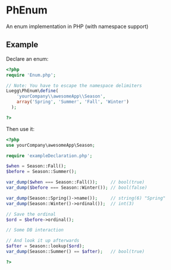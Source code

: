 # PhEnum

An enum implementation in PHP (with namespace support)

## Example

Declare an enum:

```php
<?php
require 'Enum.php';

// Note: You have to escape the namespace delimiters
Luegg\PhEnum\define(
    'yourCompany\\awesomeApp\\Season',
    array('Spring', 'Summer', 'Fall', 'Winter')
  );

?>
```

Then use it:

```php
<?php
use yourCompany\awesomeApp\Season;

require 'exampleDeclaration.php';

$when = Season::Fall();
$before = Season::Summer();

var_dump($when === Season::Fall());     // bool(true)
var_dump($before === Season::Winter()); // bool(false)

var_dump(Season::Spring()->name());     // string(6) "Spring"
var_dump(Season::Winter()->ordinal());  // int(3)

// Save the ordinal
$ord = $before->ordinal();

// Some DB interaction

// And look it up afterwards
$after = Season::lookup($ord);
var_dump(Season::Summer() == $after);   // bool(true)

?>
```